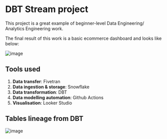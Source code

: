 # DBT Stream project
This project is a great example of beginner-level Data Engineering/ Analytics Engineering work.

The final result of this work is a basic ecommerce dashboard and looks like below:

![image](https://github.com/KirillJora/dbt-stream-project/assets/95725217/ce2fd441-cc9c-4920-b3b0-127203180379)

## Tools used

1. __Data transfer__: Fivetran
2. __Data ingestion & storage__: Snowflake
3. __Data transformation__: DBT
4. __Data modelling automation__: Github Actions
5. __Visualisation__: Looker Studio

## Tables lineage from DBT

![image](https://github.com/KirillJora/dbt-stream-project/assets/95725217/9bf131c9-278b-47a9-b1ea-b0a6f6062736)
